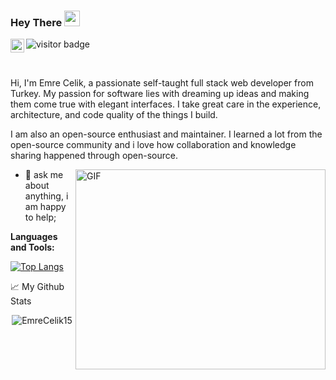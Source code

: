 ### Hey There <img src="https://media.giphy.com/media/hvRJCLFzcasrR4ia7z/giphy.gif" width="25px">

<a href="https://www.linkedin.com/in/emrecelik15/">
  <img align="left" alt="Abhishek's LinkedIN" width="22px" src="https://raw.githubusercontent.com/peterthehan/peterthehan/master/assets/linkedin.svg" />
</a>

![visitor badge](https://visitor-badge.glitch.me/badge?page_id=emrecelik15.visitor-badge&left_text=My%20Page%20Visitors)

<br />

Hi, I'm Emre Celik, a passionate self-taught full stack web developer from Turkey. My passion for software lies with dreaming up ideas and making them come true with elegant interfaces. I take great care in the experience, architecture, and code quality of the things I build.

I am also an open-source enthusiast and maintainer. I learned a lot from the open-source community and i love how collaboration and knowledge sharing happened through open-source.


  <img align="right" alt="GIF" src="https://media.giphy.com/media/gjrYDwbjnK8x36xZIO/giphy.gif" width="400" height="320" />
  
- 💬 ask me about anything, i am happy to help;

**Languages and Tools:**  

[![Top Langs](https://github-readme-stats.vercel.app/api/top-langs/?username=EmreCelik15&layout=compact)](https://github.com/anuraghazra/github-readme-stats)

📈 My Github Stats

<p align="center"> <img src="https://github-readme-stats.vercel.app/api?username=EmreCelik15&show_icons=true&theme=gotham" alt="EmreCelik15" />




